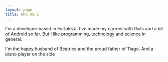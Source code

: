 ```yaml
---
layout: page
title: Who Am I
---
```


I'm a developer based in Fortaleza. I've made my carreer with Rails and a bit of Android so far. But I like programming,
technology and science in general.

I'm the happy husband of Beatrice and the proud father of Tiago. And a piano player on the side
